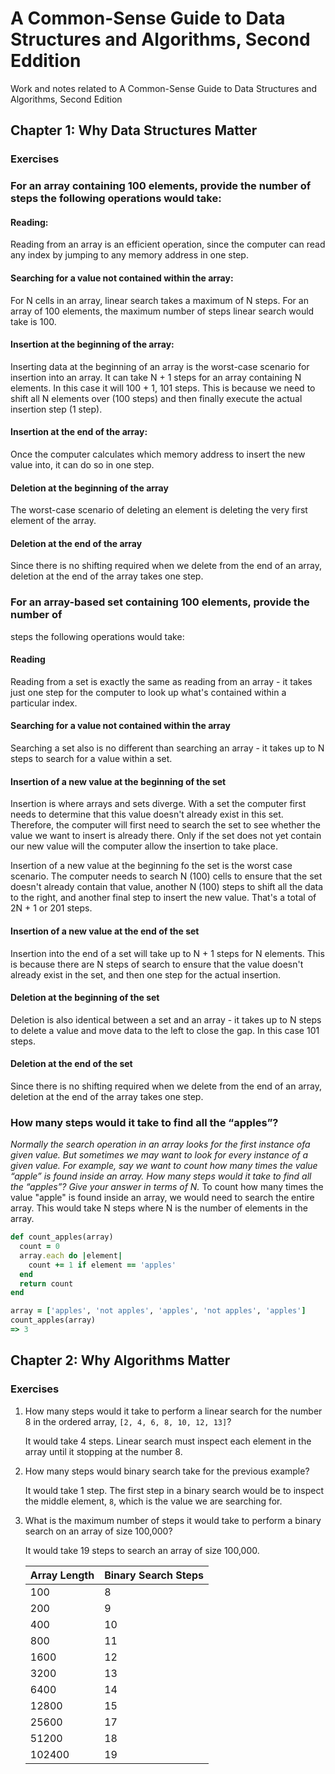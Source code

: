 # A Common-Sense Guide to Data Structures and Algorithms, Second Eddition
Work and notes related to A Common-Sense Guide to Data Structures and Algorithms, Second Edition
## Chapter 1: Why Data Structures Matter
### Exercises
### For an array containing 100 elements, provide the number of steps the following operations would take:
#### Reading: 
Reading from an array is an efficient operation, since the computer can read any index by jumping to any memory address in one step.
#### Searching for a value not contained within the array: 
For N cells in an array, linear search takes a maximum of N steps. For an array of 100 elements, the maximum number of steps linear search would take is 100.
#### Insertion at the beginning of the array:
Inserting data at the beginning of an array is the worst-case scenario for insertion into an array. It can take N + 1 steps for an array containing N elements. In this case it will 100 + 1, 101 steps. This is because we need to shift all N elements over (100 steps) and then finally execute the actual insertion step (1 step).
#### Insertion at the end of the array:
Once the computer calculates which memory address to insert the new value into, it can do so in one step.
#### Deletion at the beginning of the array
The worst-case scenario of deleting an element is deleting the very first element of the array. 
#### Deletion at the end of the array
Since there is no shifting required when we delete from the end of an array, deletion at the end of the array takes one step.


### For an array-based set containing 100 elements, provide the number of
steps the following operations would take:
#### Reading
Reading from a set is exactly the same as reading from an array - it takes just one step for the computer to look up what's contained within a particular index.

#### Searching for a value not contained within the array
Searching a set also is no different than searching an array - it takes up to N steps to search for a value within a set.

#### Insertion of a new value at the beginning of the set
Insertion is where arrays and sets diverge. With a set the computer first needs to determine that this value doesn't already exist in this set. Therefore, the computer will first need to search the set to see whether the value we want to insert is already there. Only if the set does not yet contain our new value will the computer allow the insertion to take place.

Insertion of a new value at the beginning fo the set is the worst case scenario. The computer needs to search N (100) cells to ensure that the set doesn't already contain that value, another N (100) steps to shift all the data to the right, and another final step to insert the new value. That's a total of 2N + 1 or 201 steps.

#### Insertion of a new value at the end of the set
Insertion into the end of a set will take up to N + 1 steps for N elements. This is because there are N steps of search to ensure that the value doesn't already exist in the set, and then one step for the actual insertion.

#### Deletion at the beginning of the set
Deletion is also identical between a set and an array - it takes up to N steps to delete a value and move data to the left to close the gap. In this case 101 steps.
#### Deletion at the end of the set
Since there is no shifting required when we delete from the end of an array, deletion at the end of the array takes one step.
### How many steps would it take to find all the “apples”?
*Normally the search operation in an array looks for the first instance ofa given value. But sometimes we may want to look for every instance of a given value. For example, say we want to count how many times the value “apple” is found inside an array. How many steps would it take to find all the “apples”? Give your answer in terms of N.*
To count how many times the value "apple" is found inside an array, we would need to search the entire array. This would take N steps where N is the number of elements in the array.

```ruby
def count_apples(array)
  count = 0
  array.each do |element|
    count += 1 if element == 'apples'
  end
  return count
end

array = ['apples', 'not apples', 'apples', 'not apples', 'apples']
count_apples(array)
=> 3
```

## Chapter 2: Why Algorithms Matter
### Exercises
1. How many steps would it take to perform a linear search for the number 8 in the ordered array, `[2, 4, 6, 8, 10, 12, 13]`?

    It would take 4 steps. Linear search must inspect each element in the array until it stopping at the number 8.

2. How many steps would binary search take for the previous example?

    It would take 1 step. The first step in a binary search would be to inspect the middle element, `8`, which is the value we are searching for.

3. What is the maximum number of steps it would take to perform a binary search on an array of size 100,000?

   It would take 19 steps to search an array of size 100,000.

   | Array Length  | Binary Search Steps  |
   |---|---|
   | 100 | 8 |
   | 200 | 9 |
   | 400 | 10 |
   | 800 | 11 |
   | 1600 | 12 |
   | 3200 | 13 |
   | 6400 | 14 |
   | 12800 | 15 |
   | 25600 | 17 |
   | 51200 | 18 |
   | 102400 | 19 |